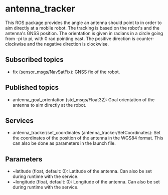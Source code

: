 # antenna_tracker
This ROS package provides the angle an antenna should point to in order to aim directly at a mobile robot. The tracking is based on the robot's and the antenna's GNSS position. The orientation is given in radians in a circle going from -pi to pi, with 0 rad pointing east. The positive direction is counter-clockwise and the negative direction is clockwise.

## Subscribed topics
* fix (sensor_msgs/NavSatFix): GNSS fix of the robot.

## Published topics
* antenna_goal_orientation (std_msgs/Float32): Goal orientation of the antenna to aim directly at the robot.

## Services
* antenna_tracker/set_coordinates (antenna_tracker/SetCoordinates): Set the coordinates of the position of the antenna in the WGS84 format. This can also be done as parameters in the launch file.

## Parameters
* ~latitude (float, default: 0): Latitude of the antenna. Can also be set during runtime with the service.
* ~longitude (float, default: 0): Longitude of the antenna. Can also be set during runtime with the service.
